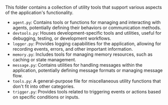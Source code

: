 This folder contains a collection of utility tools that support various aspects of the application's functionality.

*   `agent.py`: Contains tools or functions for managing and interacting with agents, potentially defining their behaviors or communication methods.
*   `devtools.py`: Houses development-specific tools and utilities, useful for debugging, testing, or development workflows.
*   `logger.py`: Provides logging capabilities for the application, allowing for recording events, errors, and other important information.
*   `memory.py`: Includes tools for managing memory resources, such as caching or state management.
*   `message.py`: Contains utilities for handling messages within the application, potentially defining message formats or managing message flow.
*   `tools.py`: A general-purpose file for miscellaneous utility functions that don't fit into other categories.
*   `trigger.py`: Provides tools related to triggering events or actions based on specific conditions or inputs.